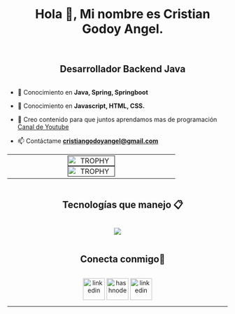 <!--horizontal divider(gradiant)-->


<!--h1 without bottom border-->
<div id="user-content-toc">
  <ul align="center">
    <summary><h1 style="display: inline-block">Hola 👋, Mi nombre es Cristian Godoy Angel. </h1></summary>
  </ul>
</div>



<!--h2 without bottom border-->
<div id="user-content-toc">
  <ul align="center">
    <summary><h2 style="display: inline-block">Desarrollador Backend Java</h2></summary>
  </ul>
</div>


<!--Intro start-->
- 🔭 Conocimiento en  **Java, Spring, Springboot**

- 🌱 Conocimiento en  **Javascript, HTML, CSS.**

- 🎥 Creo contenido para que juntos aprendamos mas de programación   [Canal de Youtube](https://www.youtube.com/@PastorCode)

- 📫 Contáctame **cristiangodoyangel@gmail.com**





<!--- stats & Trophy (start) -->
<p align="center">
  <!--- stats (start) -->
<table align="center">
<tr border="none">
<td width="50%" align="center">


  
<a href="" title="Stats">
      <img align="center" width=54% src="https://github-readme-stats.vercel.app/api?username=cristiangodoyangel&theme=vue-dark&show_icons=true&hide_border=true&count_private=true" alt="TROPHY" />
    </a>



<a href="" title="Stats">
      <img align="center" width=54% src="https://github-readme-stats.vercel.app/api/top-langs/?username=cristiangodoyangel&theme=blueberry&show_icons=true&hide_border=true&layout=compact" alt="TROPHY" />
    </a>
  
  </td>
</tr>
</table>



</p>        
<!--- stats (end) -->


<!--h1 without bottom border-->
<div id="user-content-toc">
  <ul align="center">
    <summary><h2 style="display: inline-block">Tecnologías que manejo 📋 </h2></summary>
  </ul>
</div>
<!--tech stack icons-->
<p align="center">
  <a href="https://skillicons.dev">
    <img src="https://skillicons.dev/icons?i=java,spring,php,mysql,idea,phpstorm,vscode,visualstudio,postman,linux,ubuntu,git,github,html,css,js,discord,figma,ps,pr,wordpress" />
  </a>
</p>


<!-- Contáctame -->
<!--h2 without bottom border-->
<div id="user-content-toc">
  <ul align="center">
    <summary><h2 style="display: inline-block">Conecta conmigo🤝</h2></summary>
  </ul>
</div>

<!--icons and links-->
<p align="center">
<a href="https://www.linkedin.com/in/cristiangodoyangel/" target="blank"><img align="center" src="https://user-images.githubusercontent.com/88904952/234979284-68c11d7f-1acc-4f0c-ac78-044e1037d7b0.png" alt="linkedin" height="50" width="50" /></a>
<a href="mailto:  cristiangodoyangel@gmail.com" target="blank"><img align="center" src="https://cdn.jim-nielsen.com/watchos/512/mail-2020-03-26.png?rf=1024" alt="hashnode" height="50" width="50" /></a>
<a href="https://www.youtube.com/@PastorCode" target="blank"><img align="center" src="https://icons-for-free.com/iff/png/256/youtube+icon-1320086787359480731.png" alt="linkedin" height="50" width="50" /></a>
  
</p>



----------------------------------------------------------------------
